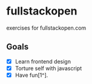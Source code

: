 # fullstackopen
exercises for fullstackopen.com

## Goals
- [x] Learn frontend design
- [x] Torture self with javascript
- [x] Have fun[1^].

[^1]: This is a footnote test!
